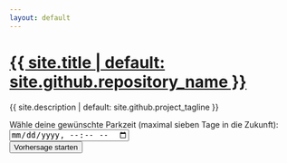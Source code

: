 ```yaml
---
layout: default
---
```

<h1><a href="{{ "/" | absolute_url }}">{{ site.title | default: site.github.repository_name }}</a></h1>
<p>{{ site.description | default: site.github.project_tagline }}</p>



Wähle deine gewünschte Parkzeit (maximal sieben Tage in die Zukunft): <input type="datetime-local" id="datepicker">
<br>
<button type="button" id="btn_prediction">Vorhersage starten</button>

<div id="error-container"></div>

<div id="chart-container" style="height: 400px;"></div>
